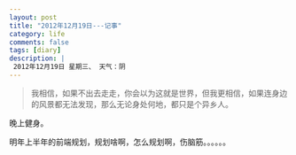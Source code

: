 ```yaml
---
layout: post
title: "2012年12月19日---记事"
category: life
comments: false
tags: [diary]
description: |
 2012年12月19日 星期三、 天气：阴
---
```


> ​我相信，如果不出去走走，你会以为这就是世界，但我更相信，如果连身边的风景都无法发现，那么无论身处何地，都只是个异乡人。

晚上健身。

明年上半年的前端规划，规划啥啊，怎么规划啊，伤脑筋。。。。。。
